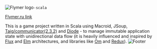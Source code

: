 ![Flymer logo](http://flymer.ru/img/logo/logo.png "Flymer logo")``-scala``

[Flymer.ru link](http://flymer.ru)

This is a game project written in Scala using Macroid, JSoup, [Taig/communicator(2.3.2)](https://github.com/Taig/Communicator/tree/2.3.2) and [Diode](https://github.com/suzaku-io/diode) - to manage immutable application state with unidirectional data flow (it is heavily influenced and inspired by [Flux](https://facebook.github.io/flux/) and [Elm](http://elm-lang.org) architectures, and libraries like [Om](https://github.com/omcljs/om) and [Redux](http://redux.js.org)).
![Footer](http://flymer.ru/img/footer.png "Footer")
